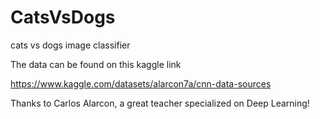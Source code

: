 # CatsVsDogs
cats vs dogs image classifier


The data can be found on this kaggle link

https://www.kaggle.com/datasets/alarcon7a/cnn-data-sources


Thanks to Carlos Alarcon, a great teacher specialized on Deep Learning!
